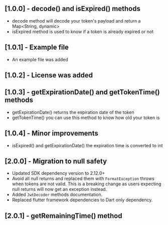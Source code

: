 ## [1.0.0] - decode() and isExpired() methods

- decode method will decode your token's payload and return a Map<String, dynamic>
- isExpired method is used to know if a token is already expired or not

## [1.0.1] - Example file

- An example file was added

## [1.0.2] - License was added

## [1.0.3] - getExpirationDate() and getTokenTime() methods

- getExpirationDate() returns the expiration date of the token
- getTokenTime() you can use this method to know how old your token is

## [1.0.4] - Minor improvements

- isExpired() and getExpirationDate() the expiration time is converted to int

## [2.0.0] - Migration to null safety

- Updated SDK dependency version to 2.12.0+
- Avoid all null returns and replaced them with `FormatException` throws when tokens are not valid. This is a breaking change as users expecting null returns will now get an exception instead.
- Added `JwtDecoder` methods documentation.
- Replaced flutter framework dependencies to Dart only dependency.

## [2.0.1] - getRemainingTime() method
